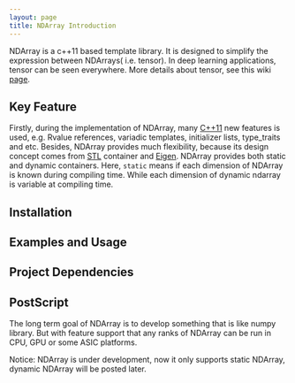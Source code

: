 ```yaml
---
layout: page 
title: NDArray Introduction
---  
```

 
NDArray is a c++11 based template library. It is designed to simplify the expression between NDArrays( i.e. tensor). In deep learning applications, tensor can be seen everywhere. More details about tensor, see this wiki [page](https://en.wikipedia.org/wiki/Tensor).

 
## Key Feature

Firstly, during the implementation of NDArray, many [C++11](https://en.wikipedia.org/wiki/C%2B%2B11) new features is used, e.g. Rvalue references, variadic templates, initializer lists,  type_traits and etc.
Besides, NDArray provides much flexibility, because its design concept comes from [STL](https://en.wikipedia.org/wiki/Standard_Template_Library) container and [Eigen](https://bitbucket.org/eigen/).
NDArray provides both static and dynamic containers. Here, `static` means if each dimension of NDArray is known during compiling time. While each dimension of dynamic ndarray is variable at compiling time.

## Installation


## Examples and Usage


## Project Dependencies


## PostScript

The long term goal of NDArray is to develop something that is like numpy library. But with feature support that any ranks of NDArray can be run in CPU, GPU or some ASIC platforms.

Notice: NDArray is under development, now it only supports static NDArray, dynamic NDArray will be posted later.
